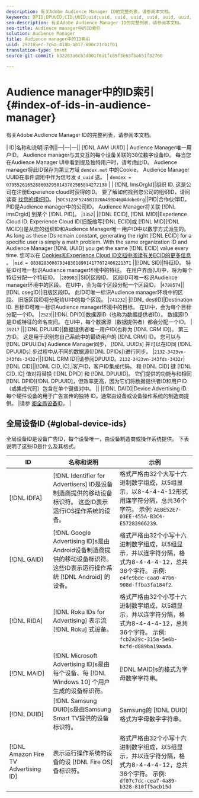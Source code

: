 ```yaml
---
description: 有关Adobe Audience Manager ID的完整列表，请参阅本文档。
keywords: DPID;DPUUID;CID;UUID;uid;uuid, uuid, uuid, uuid, uuid, uuid, uuid, uuid, uuid, uuid, uuid, uuid, uuid, uuid, uuid, uuid, uuid, uuid, uuid, uuid, uuid, uuid, uuid, uuid
seo-description: 有关Adobe Audience Manager ID的完整列表，请参阅本文档。
seo-title: Audience manager中的ID索引
solution: Audience Manager
title: Audience manager中的ID索引
uuid: 292185ec-7c6a-414b-ab17-800c21cb1f01
translation-type: tm+mt
source-git-commit: b32283a6cb3d001f0a1fc85f3e63fba651f32760

---
```



# Audience manager中的ID索引{#index-of-ids-in-audience-manager}

有关Adobe Audience Manager ID的完整列表，请参阅本文档。

| ID|名称和说明|示例||—|—|—|| [!DNL AAM UUID] | Audience Manager唯一用户ID。 Audience manager与其交互的每个设备关联的38位数字设备ID。 每当您在Audience Manager UI中看到提及独特用户时，请考虑此ID。 Audience manager将此ID保存为第三方域 `demdex.net` 中的Cookie。 Audience Manager UUID在事件调用中作为信号发 `d_uuid` 送。 | `demdex = 07955261652886032950143702505894272138` |
| [!DNL ImsOrgId]|组织 ID. 这是公司在注册Experience cloud时获得的ID。 要了解如何找到您公司的组织ID，请阅读查 [找您的组织ID](https://docs.adobe.com/content/help/en/core-services/interface/manage-users-and-products/organizations.html#concept_EA8AEE5B02CF46ACBDAD6A8508646255)。 |`5DC5123F5245B1D20A490D46@AdobeOrg`||PID|合作伙伴ID。 PID是Audience manager中的公司ID。 Audience Manager将关联 [!DNL imsOrgId] 到某个 [!DNL PID]。 |`1352`|
|[!DNL ECID], [!DNL MID]|Experience Cloud ID. Experience Cloud ID(旧版缩写[!DNL ECID]或 [!DNL MID][!DNL MCID])是从您的组织ID和Audience Manager唯一用户ID中以数学方式派生的。 As long as these IDs remain constant, generating the right [!DNL ECID] for a specific user is simply a math problem. With the same organization ID and Audience Manager [!DNL UUID] you get the same [!DNL ECID] value every time. 您可以在 [Cookies和Experience Cloud ID文档中阅读有关ECID的更多信息](https://docs.adobe.com/content/help/en/id-service/using/intro/cookies.html) 。 |`mid = 08382830887934830189014177072406221371` ||[!DNL SID]|特征ID。 特征ID可唯一标识Audience manager环境中的特征。 在用户界面(UI)中，将为每个特征分配一个特征ID。 |`289983`||SID|区段ID。 区段ID可唯一标识Audience manager环境中的区段。 在UI中，会为每个区段分配一个区段ID。 |`4798574`||[!DNL csegID]|旧版区段ID。 此ID可唯一标识Audience manager环境中的区段。 旧版区段ID将分配给UI中的每个区段。 |`741232`|
|[!DNL destID]|Destination ID. 目标ID可唯一标识Audience manager环境中的目标。 在UI中，会为每个目标分配一个ID。 |`2523`||[!DNL DPID]|数据源ID（也称为数据提供者ID）。 数据源ID是ID或特征的命名空间。 在UI中，每个数据源（数据提供者）都会分配一个ID。 | `39217` ||[!DNL DPUUID]|数据提供者唯一用户ID(也称为 [!DNL CRM ID])。 第三方ID。 这是用于识别您自己系统中的最终用户的 [!DNL CRM] ID。 您可以与 [!DNL DPUUIDs] Audience Manager同步， [!DNL UUIDs] 并可以在ID同 [!DNL DPUUIDs] 步过程中从不同的数据源([!DNL DPIDs])进行同步。 |`2132-3423vn-343fds-3432r`||[!DNL CRM ID]|请参阅DPUUID。`2132-3423vn-343fds-3432r`|[!DNL CID]||[!DNL CID_IC],|客户ID，客户ID集成代码。 和 [!DNL CID] 键 [!DNL CID_IC] 值对将替换 [!DNL DPID] 和 [!DNL DPUUID]。 它们提供的功能与和相同 [!DNL DPID][!DNL DPUUID]，但效率更高，因为它们将数据提供者ID和用户ID（或集成代码）包含在单个键值对中。 ||
|[!DNL DAID]|Device Advertising ID. 每个硬件设备的用于广告宣传的独特 ID。通常由设备或设备操作系统的制造商提供。 |请参 [阅全局设备ID](#global-device-ids)。 |

## 全局设备ID {#global-device-ids}

全局设备ID是设备广告ID，每个设备唯一，由设备制造商或操作系统提供。 下表说明了这些ID是什么及其格式。

| ID | 名称和说明 | 示例 |
| ------------------------------------ | ------------------------------------------------------------------------------------------------------------------------------------------------------------------------------- | -------------------------------------------------------------------------------------------------------------------------------------------------------------------------------------------------------------------------- |
| [!DNL IDFA] | [!DNL Identifier for Advertisers] ID是设备制造商提供的移动设备标识符。 这些ID表示运行iOS操作系统的设备。 | 格式严格由32个大写十六进制数字组成，以5组显示，以8-4-4-4-12形式用连字符分隔，总共36个字符。 示例: `AEBE52E7-03EE-455A-B3C4-E57283966239`. |
| [!DNL GAID] | [!DNL Google Advertising ID]s是由Android设备制造商提供的移动设备标识符。 这些ID表示运行操作系统 [!DNL Android] 的设备。 | 格式严格由32个小写十六进制数字组成，以5组显示，并以连字符分隔，格式为8-4-4-4-12，总共36个字符。 示例: `e4fe9bde-caa0-47b6-908d-ffba3fa184f2`. |
| [!DNL RIDA] | [!DNL Roku IDs for Advertising] 表示流 [!DNL Roku] 式设备。 | 格式严格由32个小写十六进制数字组成，以5组显示，并以连字符分隔，格式为8-4-4-4-12，总共36个字符。 示例: `fcb2a29c-315a-5e6b-bcfd-d889ba19aada`. |
| [!DNL MAID] | [!DNL Microsoft Advertising ID]s是由每个设备、每 [!DNL Windows 10] 个用户生成的设备标识符。 | [!DNL MAID]s的格式为字母数字字符串。 |
| [!DNL DUID] | [!DNL Samsung DUID]s是由Samsung Smart TV提供的设备标识符。 | Samsung的 [!DNL DUID]格式为字母数字字符串。 |
| [!DNL Amazon Fire TV Advertising ID] | 表示运行操作系统的设备的设 [!DNL Fire OS] 备标识符。 | 格式严格由32个小写十六进制数字组成，以5组显示，并以连字符分隔，格式为8-4-4-4-12，总共36个字符。 示例: `df07c7dc-cea7-4a89-b328-810ff5acb15d` |
